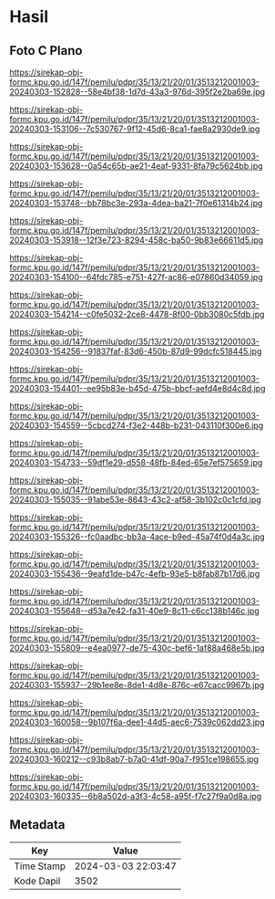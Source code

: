 # Hasil

## Foto C Plano

https://sirekap-obj-formc.kpu.go.id/147f/pemilu/pdpr/35/13/21/20/01/3513212001003-20240303-152828--58e4bf38-1d7d-43a3-976d-395f2e2ba69e.jpg

https://sirekap-obj-formc.kpu.go.id/147f/pemilu/pdpr/35/13/21/20/01/3513212001003-20240303-153106--7c530767-9f12-45d6-8ca1-fae8a2930de9.jpg

https://sirekap-obj-formc.kpu.go.id/147f/pemilu/pdpr/35/13/21/20/01/3513212001003-20240303-153628--0a54c65b-ae21-4eaf-9331-8fa79c5624bb.jpg

https://sirekap-obj-formc.kpu.go.id/147f/pemilu/pdpr/35/13/21/20/01/3513212001003-20240303-153748--bb78bc3e-293a-4dea-ba21-7f0e61314b24.jpg

https://sirekap-obj-formc.kpu.go.id/147f/pemilu/pdpr/35/13/21/20/01/3513212001003-20240303-153918--12f3e723-8294-458c-ba50-9b83e66611d5.jpg

https://sirekap-obj-formc.kpu.go.id/147f/pemilu/pdpr/35/13/21/20/01/3513212001003-20240303-154100--64fdc785-e751-427f-ac86-e07860d34059.jpg

https://sirekap-obj-formc.kpu.go.id/147f/pemilu/pdpr/35/13/21/20/01/3513212001003-20240303-154214--c0fe5032-2ce8-4478-8f00-0bb3080c5fdb.jpg

https://sirekap-obj-formc.kpu.go.id/147f/pemilu/pdpr/35/13/21/20/01/3513212001003-20240303-154256--91837faf-83d6-450b-87d9-99dcfc518445.jpg

https://sirekap-obj-formc.kpu.go.id/147f/pemilu/pdpr/35/13/21/20/01/3513212001003-20240303-154401--ee95b83e-b45d-475b-bbcf-aefd4e8d4c8d.jpg

https://sirekap-obj-formc.kpu.go.id/147f/pemilu/pdpr/35/13/21/20/01/3513212001003-20240303-154559--5cbcd274-f3e2-448b-b231-043110f300e6.jpg

https://sirekap-obj-formc.kpu.go.id/147f/pemilu/pdpr/35/13/21/20/01/3513212001003-20240303-154733--59df1e29-d558-48fb-84ed-65e7ef575659.jpg

https://sirekap-obj-formc.kpu.go.id/147f/pemilu/pdpr/35/13/21/20/01/3513212001003-20240303-155035--91abe53e-8643-43c2-af58-3b102c0c1cfd.jpg

https://sirekap-obj-formc.kpu.go.id/147f/pemilu/pdpr/35/13/21/20/01/3513212001003-20240303-155326--fc0aadbc-bb3a-4ace-b9ed-45a74f0d4a3c.jpg

https://sirekap-obj-formc.kpu.go.id/147f/pemilu/pdpr/35/13/21/20/01/3513212001003-20240303-155436--9eafd1de-b47c-4efb-93e5-b8fab87b17d6.jpg

https://sirekap-obj-formc.kpu.go.id/147f/pemilu/pdpr/35/13/21/20/01/3513212001003-20240303-155648--d53a7e42-fa31-40e9-8c11-c6cc138b146c.jpg

https://sirekap-obj-formc.kpu.go.id/147f/pemilu/pdpr/35/13/21/20/01/3513212001003-20240303-155809--e4ea0977-de75-430c-bef6-1af88a468e5b.jpg

https://sirekap-obj-formc.kpu.go.id/147f/pemilu/pdpr/35/13/21/20/01/3513212001003-20240303-155937--29b1ee8e-8de1-4d8e-876c-e67cacc9967b.jpg

https://sirekap-obj-formc.kpu.go.id/147f/pemilu/pdpr/35/13/21/20/01/3513212001003-20240303-160058--9b107f6a-dee1-44d5-aec6-7539c062dd23.jpg

https://sirekap-obj-formc.kpu.go.id/147f/pemilu/pdpr/35/13/21/20/01/3513212001003-20240303-160212--c93b8ab7-b7a0-41df-90a7-f951ce198655.jpg

https://sirekap-obj-formc.kpu.go.id/147f/pemilu/pdpr/35/13/21/20/01/3513212001003-20240303-160335--6b8a502d-a3f3-4c58-a95f-f7c27f9a0d8a.jpg


## Metadata

| Key        | Value               |
| ---------- | ------------------- |
| Time Stamp | 2024-03-03 22:03:47 |
| Kode Dapil | 3502                |



